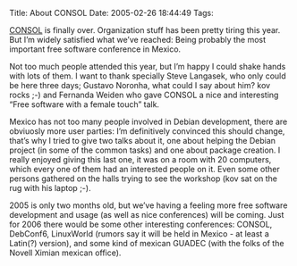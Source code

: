 Title: About CONSOL
Date: 2005-02-26 18:44:49
Tags: 

<p><a href="http://www.consol.org.mx">CONSOL</a> is finally over. Organization stuff has been pretty tiring this year. But I&#8217;m widely satisfied what we&#8217;ve reached: Being probably the most important free software conference in Mexico.</p>
<p>Not too much people attended this year, but I&#8217;m happy I could shake hands with lots of them. I want to thank specially Steve Langasek, who only could be here three days; Gustavo Noronha, what could I say about him? kov rocks ;-) and Fernanda Weiden who gave CONSOL a nice and interesting &#8220;Free software with a female touch&#8221; talk.</p>
<p>Mexico has not too many people involved in Debian development, there are obviuosly more user parties: I&#8217;m definitively convinced this should change, that&#8217;s why I tried to give two talks about it, one about helping the Debian project (in some of the common tasks) and one about package creation. I really enjoyed giving this last one, it was on a room with 20 computers, which every one of them had an interested people on it. Even some other persons gathered on the halls trying to see the workshop (kov sat on the rug with his laptop ;-).</p>
<p>2005 is only two months old, but we&#8217;ve having a feeling more free software development and usage (as well as nice conferences) will be coming. Just for 2006 there would be some other interesting conferences: CONSOL, DebConf6, LinuxWorld (rumors say it will be held in Mexico - at least a Latin(?) version), and some kind of mexican GUADEC (with the folks of the Novell Ximian mexican office).</p>
<br/><br/>
